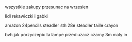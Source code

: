 

wszystkie zakupy przesunac na wrzesien



lidl 
rekawiczki i 
gabki

amazon
    24pencils steadler sth 28e
    steadler taille crayon 


bvh
    jak porzyczepic ta lampe
    przedluzacz czarny 3m maly in